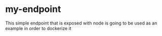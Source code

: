 # my-endpoint

This simple endpoint that is exposed with node is going to be used as an example in order to dockerize it
